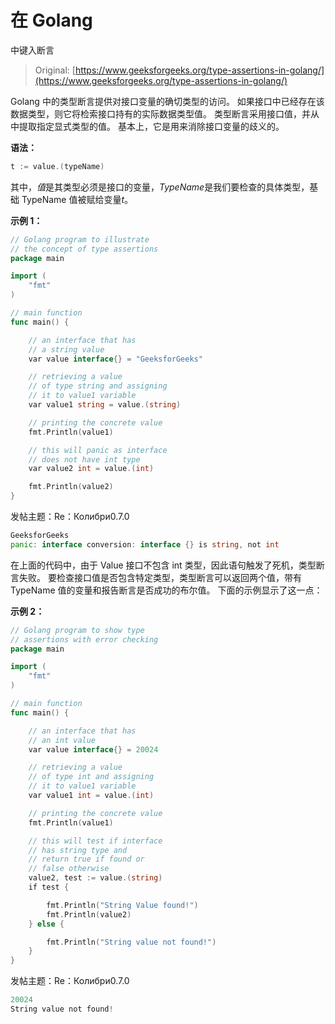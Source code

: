 # 在 Golang

中键入断言

> Original: [https://www.geeksforgeeks.org/type-assertions-in-golang/](https://www.geeksforgeeks.org/type-assertions-in-golang/)

Golang 中的类型断言提供对接口变量的确切类型的访问。 如果接口中已经存在该数据类型，则它将检索接口持有的实际数据类型值。 类型断言采用接口值，并从中提取指定显式类型的值。 基本上，它是用来消除接口变量的歧义的。

**语法：**

```go
t := value.(typeName)

```

其中，*值*是其类型必须是接口的变量，*TypeName*是我们要检查的具体类型，基础 TypeName 值被赋给变量*t*。

**示例 1：**

```go
// Golang program to illustrate 
// the concept of type assertions
package main

import (
    "fmt"
)

// main function
func main() {

    // an interface that has 
    // a string value
    var value interface{} = "GeeksforGeeks"

    // retrieving a value
    // of type string and assigning
    // it to value1 variable
    var value1 string = value.(string)

    // printing the concrete value
    fmt.Println(value1)

    // this will panic as interface
    // does not have int type
    var value2 int = value.(int)

    fmt.Println(value2)
}
```

发帖主题：Re：Колибри0.7.0

```go
GeeksforGeeks
panic: interface conversion: interface {} is string, not int

```

在上面的代码中，由于 Value 接口不包含 int 类型，因此语句触发了死机，类型断言失败。 要检查接口值是否包含特定类型，类型断言可以返回两个值，带有 TypeName 值的变量和报告断言是否成功的布尔值。 下面的示例显示了这一点：

**示例 2：**

```go
// Golang program to show type
// assertions with error checking
package main

import (
    "fmt"
)

// main function
func main() {

    // an interface that has 
    // an int value
    var value interface{} = 20024

    // retrieving a value
    // of type int and assigning
    // it to value1 variable
    var value1 int = value.(int)

    // printing the concrete value
    fmt.Println(value1)

    // this will test if interface
    // has string type and
    // return true if found or
    // false otherwise
    value2, test := value.(string)
    if test {

        fmt.Println("String Value found!")
        fmt.Println(value2)
    } else {

        fmt.Println("String value not found!")
    }
}
```

发帖主题：Re：Колибри0.7.0

```go
20024
String value not found!

```